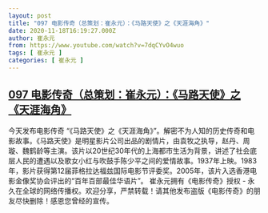 ```yaml
---
layout: post
title: "097 电影传奇（总策划：崔永元）：《马路天使》之《天涯海角》"
date: 2020-11-18T16:19:27.000Z
author: 崔永元
from: https://www.youtube.com/watch?v=7dqCYvO4wuo
tags: [ 崔永元 ]
categories: [ 崔永元 ]
---
```

<!--1605716367000-->
[097 电影传奇（总策划：崔永元）：《马路天使》之《天涯海角》](https://www.youtube.com/watch?v=7dqCYvO4wuo)
------

<div>
今天发布电影传奇 “《马路天使》之《天涯海角》”。解密不为人知的历史传奇和电影故事。《马路天使》是明星影片公司出品的剧情片，由袁牧之执导，赵丹、周璇、魏鹤龄等主演。该片以20世纪30年代的上海都市生活为背景，讲述了社会底层人民的遭遇以及歌女小红与吹鼓手陈少平之间的爱情故事。1937年上映。1983年，影片获得第12届菲格拉达福兹国际电影节评委奖。2005年，该片入选香港电影金像奖协会评出的“百年百部最佳华语片”。 崔永元拥有《电影传奇》授权 - 永久在全球的网络传播权。欢迎分享，严禁转载！请其他发布盗版《电影传奇》的朋友尽快删除！感恩您曾经的宣传。
</div>
